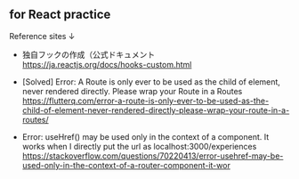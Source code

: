 ## for React practice

Reference sites ↓<br>
- 独自フックの作成（公式ドキュメント<br>
https://ja.reactjs.org/docs/hooks-custom.html

- [Solved] Error: A Route is only ever to be used as the child of element, never rendered directly. Please wrap your Route in a Routes
https://flutterq.com/error-a-route-is-only-ever-to-be-used-as-the-child-of-element-never-rendered-directly-please-wrap-your-route-in-a-routes/

- Error: useHref() may be used only in the context of a <Router> component. It works when I directly put the url as localhost:3000/experiences
https://stackoverflow.com/questions/70220413/error-usehref-may-be-used-only-in-the-context-of-a-router-component-it-wor
